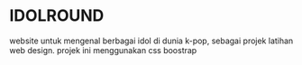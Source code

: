 # IDOLROUND
website untuk mengenal berbagai idol di dunia k-pop, sebagai projek latihan web design.
projek ini menggunakan css boostrap
